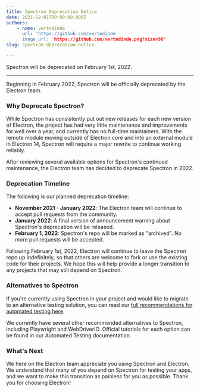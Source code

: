 ```yaml
---
title: Spectron Deprecation Notice
date: 2021-12-01T00:00:00.000Z
authors:
    - name: vertedinde
      url: 'https://github.com/vertedinde
      image_url: 'https://github.com/vertedinde.png?size=96'
slug: spectron-deprecation-notice

---
```


Spectron will be deprecated on February 1st, 2022.

---

Beginning in February 2022, Spectron will be officially deprecated by the Electron team.

### Why Deprecate Spectron?

While Spectron has consistently put out new releases for each new version of Electron, the project has had very little maintenance and improvements for well over a year, and currently has no full-time maintainers. With the remote module moving outside of Electron core and into an external module in Electron 14, Spectron will require a major rewrite to continue working reliably.

After reviewing several available options for Spectron's continued maintenance, the Electron team has decided to deprecate Spectron in 2022.

### Deprecation Timeline

The following is our planned deprecation timeline:

- **November 2021 - January 2022**: The Electron team will continue to accept pull requests from the community.
- **January 2022**: A final version of announcement warning about Spectron's deprecation will be released.
- **February 1, 2022**: Spectron's repo will be marked as "archived". No more pull requests will be accepted.

Following February 1st, 2022, Electron will continue to leave the Spectron repo up indefinitely, so that others are welcome to fork or use the existing code for their projects. We hope this will help provide a longer transition to any projects that may still depend on Spectron.

### Alternatives to Spectron

If you're currently using Spectron in your project and would like to migrate to an alternative testing solution, you can read our [full recommendations for automated testing here](https://www.electronjs.org/docs/latest/tutorial/automated-testing).

We currently have several other recommended alternatives to Spectron, including Playwright and WebDriverIO. Official tutorials for each option can be found in our Automated Testing documentation.

### What's Next

We here on the Electron team appreciate you using Spectron and Electron. We understand that many of you depend on Spectron for testing your apps, and we want to make this transition as painless for you as possible. Thank you for choosing Electron!
